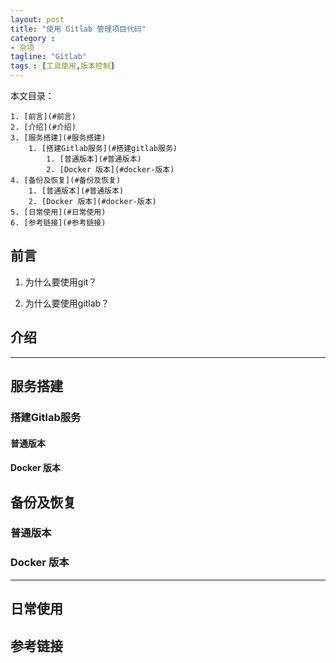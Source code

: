 ```yaml
---
layout: post
title: "使用 Gitlab 管理项目代码"
category :
- 杂项
tagline: "Gitlab"
tags : [工具使用,版本控制]
---
```


本文目录：
<!-- TOC depthFrom:1 depthTo:6 withLinks:1 updateOnSave:1 orderedList:1 -->

	1. [前言](#前言)
	2. [介绍](#介绍)
	3. [服务搭建](#服务搭建)
		1. [搭建Gitlab服务](#搭建gitlab服务)
			1. [普通版本](#普通版本)
			2. [Docker 版本](#docker-版本)
	4. [备份及恢复](#备份及恢复)
		1. [普通版本](#普通版本)
		2. [Docker 版本](#docker-版本)
	5. [日常使用](#日常使用)
	6. [参考链接](#参考链接)

<!-- /TOC -->

## 前言  
1. 为什么要使用git？    

2. 为什么要使用gitlab？


## 介绍

-----
## 服务搭建
### 搭建Gitlab服务
#### 普通版本

#### Docker 版本

## 备份及恢复
### 普通版本

### Docker 版本

-----
## 日常使用



## 参考链接
